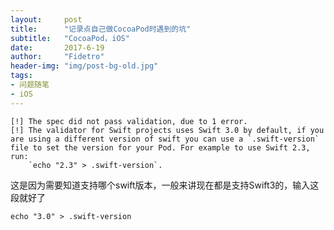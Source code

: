 ```yaml
---
layout:     post
title:      "记录点自己做CocoaPod时遇到的坑"
subtitle:   "CocoaPod，iOS"
date:       2017-6-19
author:     "Fidetro"
header-img: "img/post-bg-old.jpg"
tags:
- 问题随笔
- iOS
---
```


```
[!] The spec did not pass validation, due to 1 error.
[!] The validator for Swift projects uses Swift 3.0 by default, if you are using a different version of swift you can use a `.swift-version` file to set the version for your Pod. For example to use Swift 2.3, run: 
    `echo "2.3" > .swift-version`.

```
这是因为需要知道支持哪个swift版本，一般来讲现在都是支持Swift3的，输入这段就好了
```
echo "3.0" > .swift-version
```
